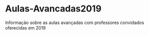 # Aulas-Avancadas2019
Informação sobre as aulas avançadas com professores convidados oferecidas em 2019
